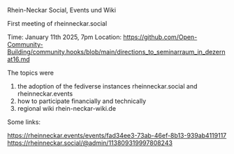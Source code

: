Rhein-Neckar Social, Events und Wiki

First meeting of rheinneckar.social

Time: January 11th 2025, 7pm
Location: https://github.com/Open-Community-Building/community.hooks/blob/main/directions_to_seminarraum_in_dezernat16.md

The topics were 

1. the adoption of the fediverse instances rheinneckar.social and rheinneckar.events
2. how to participate financially and technically
3. regional wiki rhein-neckar-wiki.de

Some links:

https://rheinneckar.events/events/fad34ee3-73ab-46ef-8b13-939ab4119117
https://rheinneckar.social/@admin/113809319997808243
